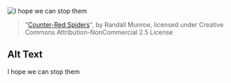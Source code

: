 ![I hope we can stop them](https://imgs.xkcd.com/comics/counter-red-spiders.jpg)
> "[Counter-Red Spiders](https://xkcd.com/47/)", by Randall Munroe, licensed under Creative Commons Attribution-NonCommercial 2.5 License

## Alt Text
I hope we can stop them
